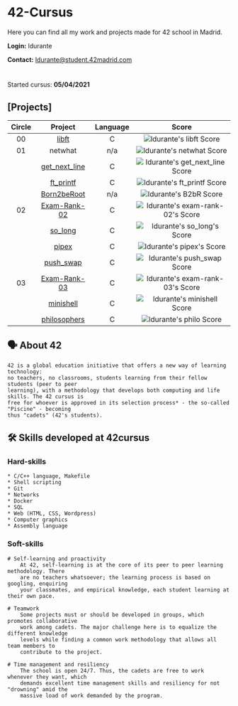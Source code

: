 # 42-Cursus

Here you can find all my work and projects made for 42 school in Madrid.

**Login:** ldurante

**Contact:** ldurante@student.42madrid.com 
#
Started cursus: **05/04/2021**

## [Projects]

|Circle|			Project			| Language | Score | 
|:----:|:----------------:|:--------:|:-----:|
|  00  |[libft](https://github.com/durantecode/42-Cursus/tree/master/c-projects/libft)|    C     | ![ldurante's libft Score](https://badge42.herokuapp.com/api/project/ldurante/Libft) |
|  01  |netwhat     			|   n/a    | ![ldurante's netwhat Score](https://badge42.herokuapp.com/api/project/ldurante/netwhat) |
|      |[get_next_line](https://github.com/durantecode/42-Cursus/tree/master/c-projects/get_next_line)			|    C     | ![ldurante's get_next_line Score](https://badge42.herokuapp.com/api/project/ldurante/get_next_line) |
|      |[ft_printf](https://github.com/durantecode/42-Cursus/tree/master/c-projects/ft_printf)   			|    C     | ![ldurante's ft_printf Score](https://badge42.herokuapp.com/api/project/ldurante/ft_printf) |
|      |[Born2beRoot](https://github.com/durantecode/42-Cursus/tree/master/other-projects/Born2beRoot)   			|    n/a     | ![ldurante's B2bR Score](https://badge42.herokuapp.com/api/project/ldurante/Born2beroot) |
|  02  |[Exam-Rank-02](https://github.com/durantecode/42-Cursus/tree/master/exams/exam-rank-02)   			|    C    | ![ldurante's exam-rank-02's Score](https://badge42.herokuapp.com/api/project/ldurante/Exam%20Rank%2002) |
|      |[so_long](https://github.com/durantecode/42-Cursus/tree/master/c-projects/so_long)   			|    C    | ![ldurante's so_long's Score](https://badge42.herokuapp.com/api/project/ldurante/so_long) |
|      |[pipex](https://github.com/durantecode/42-Cursus/tree/master/c-projects/pipex)   			|    C    | ![ldurante's pipex's Score](https://badge42.herokuapp.com/api/project/ldurante/pipex) |
|      |[push_swap](https://github.com/durantecode/42-Cursus/tree/master/c-projects/push_swap)   			|    C    | ![ldurante's push_swap Score](https://badge42.herokuapp.com/api/project/ldurante/push_swap) |
|  03  |[Exam-Rank-03](https://github.com/durantecode/42-Cursus/tree/master/exams/exam-rank-03)   			|    C    | ![ldurante's exam-rank-03's Score](https://badge42.herokuapp.com/api/project/ldurante/Exam%20Rank%2003) |
|      |[minishell](https://github.com/durantecode/42-Cursus/tree/master/c-projects/minishell)   			|    C    | ![ldurante's minishell Score](https://badge42.herokuapp.com/api/project/ldurante/minishell) |
|      |[philosophers](https://github.com/durantecode/42-Cursus/tree/master/c-projects/philosophers)   			|    C    | ![ldurante's philo Score](https://badge42.herokuapp.com/api/project/ldurante/Philosophers) |


## 🗣️ About 42

	42 is a global education initiative that offers a new way of learning technology:
	no teachers, no classrooms, students learning from their fellow students (peer to peer
	learning), with a methodology that develops both computing and life skills. The 42 cursus is
	free for whoever is approved in its selection process* - the so-called "Piscine" - becoming
	thus "cadets" (42's students).
  
## 🛠️ Skills developed at 42cursus

### Hard-skills

	* C/C++ language, Makefile
	* Shell scripting
	* Git
	* Networks
	* Docker
	* SQL
	* Web (HTML, CSS, Wordpress)
	* Computer graphics
	* Assembly language

### Soft-skills

	# Self-learning and proactivity
		At 42, self-learning is at the core of its peer to peer learning methodology. There
		are no teachers whatsoever; the learning process is based on googling, enquiring
		your classmates, and empirical knowledge, each student learning at their own pace.

	# Teamwork
		Some projects must or should be developed in groups, which promotes collaborative
		work among cadets. The major challenge here is to equalize the different knowledge
		levels while finding a common work methodology that allows all team members to
		contribute to the project.

	# Time management and resiliency
		The school is open 24/7. Thus, the cadets are free to work whenever they want, which
		demands excellent time management skills and resiliency for not "drowning" amid the
		massive load of work demanded by the program.
